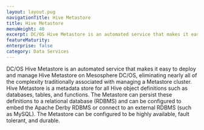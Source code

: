 ```yaml
---
layout: layout.pug
navigationTitle: Hive Metastore
title: Hive Metastore
menuWeight: 40
excerpt: DC/OS Hive Metastore is an automated service that makes it easy to deploy and manage Hive Metastore on Mesosphere DC/OS.
featureMaturity:
enterprise: false
category: Data Services
---
```


DC/OS Hive Metastore is an automated service that makes it easy to deploy and manage Hive Metastore on Mesosphere DC/OS, eliminating nearly all of the complexity traditionally associated with managing a Metastore cluster. Hive Metastore is a metadata store for all Hive object definitions such as databases, tables, and functions. The Metastore can persist these definitions to a relational database (RDBMS) and can be configured to embed the Apache Derby RDBMS or connect to an external RDBMS (such as MySQL). The Metastore can be configured to be highly available, fault tolerant, and durable.
